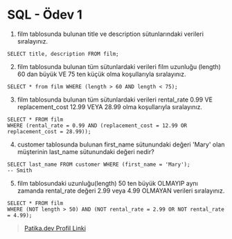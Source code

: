 # SQL - Ödev 1

1. film tablosunda bulunan title ve description sütunlarındaki verileri sıralayınız.

```Postgresql
SELECT title, description FROM film;
```

2. film tablosunda bulunan tüm sütunlardaki verileri film uzunluğu (length) 60 dan büyük VE 75 ten küçük olma koşullarıyla sıralayınız.

```Postgresql
SELECT * from film WHERE (length > 60 AND length < 75);
```

3. film tablosunda bulunan tüm sütunlardaki verileri rental_rate 0.99 VE replacement_cost 12.99 VEYA 28.99 olma koşullarıyla sıralayınız.

```Postgresql
SELECT * FROM film
WHERE (rental_rate = 0.99 AND (replacement_cost = 12.99 OR replacement_cost = 28.99));
```

4. customer tablosunda bulunan first_name sütunundaki değeri 'Mary' olan müşterinin last_name sütunundaki değeri nedir?

```Postgresql
SELECT last_name FROM customer WHERE (first_name = 'Mary');
-- Smith
```

5. film tablosundaki uzunluğu(length) 50 ten büyük OLMAYIP aynı zamanda rental_rate değeri 2.99 veya 4.99 OLMAYAN verileri sıralayınız.

```Postgresql
SELECT * FROM film
WHERE (NOT length > 50) AND (NOT rental_rate = 2.99 OR NOT rental_rate = 4.99);
```

> [Patika.dev Profil Linki](https://app.patika.dev/courses/sql/Odev1)
